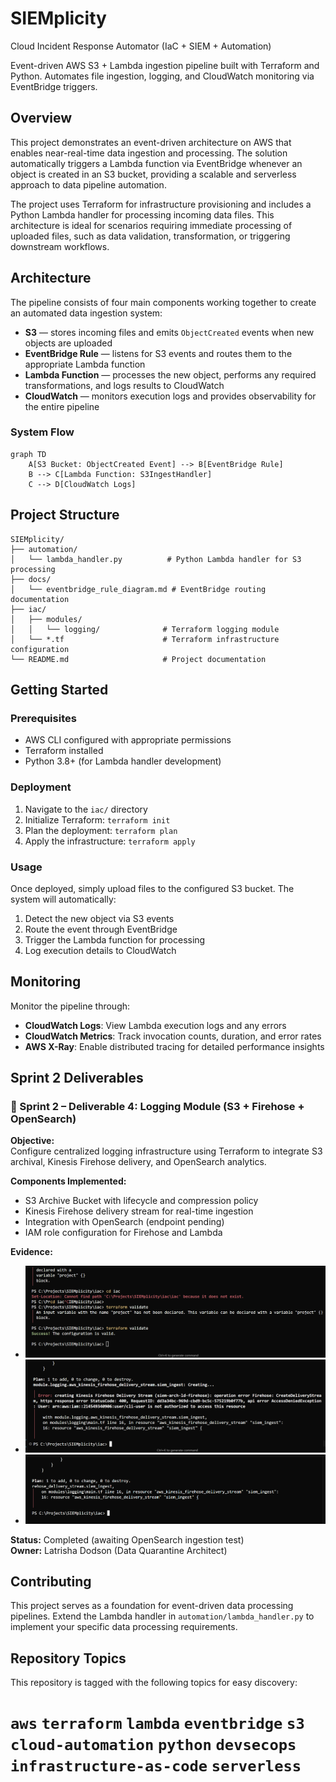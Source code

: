 # SIEMplicity
Cloud Incident Response Automator (IaC + SIEM + Automation)

Event-driven AWS S3 + Lambda ingestion pipeline built with Terraform and Python. Automates file ingestion, logging, and CloudWatch monitoring via EventBridge triggers.

## Overview

This project demonstrates an event-driven architecture on AWS that enables near-real-time data ingestion and processing. The solution automatically triggers a Lambda function via EventBridge whenever an object is created in an S3 bucket, providing a scalable and serverless approach to data pipeline automation.

The project uses Terraform for infrastructure provisioning and includes a Python Lambda handler for processing incoming data files. This architecture is ideal for scenarios requiring immediate processing of uploaded files, such as data validation, transformation, or triggering downstream workflows.

## Architecture

The pipeline consists of four main components working together to create an automated data ingestion system:

- **S3** — stores incoming files and emits `ObjectCreated` events when new objects are uploaded
- **EventBridge Rule** — listens for S3 events and routes them to the appropriate Lambda function
- **Lambda Function** — processes the new object, performs any required transformations, and logs results to CloudWatch
- **CloudWatch** — monitors execution logs and provides observability for the entire pipeline

### System Flow

```mermaid
graph TD
    A[S3 Bucket: ObjectCreated Event] --> B[EventBridge Rule]
    B --> C[Lambda Function: S3IngestHandler]
    C --> D[CloudWatch Logs]
```

## Project Structure

```
SIEMplicity/
├── automation/
│   └── lambda_handler.py          # Python Lambda handler for S3 processing
├── docs/
│   └── eventbridge_rule_diagram.md # EventBridge routing documentation
├── iac/
│   ├── modules/
│   │   └── logging/              # Terraform logging module
│   └── *.tf                      # Terraform infrastructure configuration
└── README.md                     # Project documentation
```

## Getting Started

### Prerequisites

- AWS CLI configured with appropriate permissions
- Terraform installed
- Python 3.8+ (for Lambda handler development)

### Deployment

1. Navigate to the `iac/` directory
2. Initialize Terraform: `terraform init`
3. Plan the deployment: `terraform plan`
4. Apply the infrastructure: `terraform apply`

### Usage

Once deployed, simply upload files to the configured S3 bucket. The system will automatically:
1. Detect the new object via S3 events
2. Route the event through EventBridge
3. Trigger the Lambda function for processing
4. Log execution details to CloudWatch

## Monitoring

Monitor the pipeline through:
- **CloudWatch Logs**: View Lambda execution logs and any errors
- **CloudWatch Metrics**: Track invocation counts, duration, and error rates
- **AWS X-Ray**: Enable distributed tracing for detailed performance insights

## Sprint 2 Deliverables

### 🧩 Sprint 2 – Deliverable 4: Logging Module (S3 + Firehose + OpenSearch)

**Objective:**  
Configure centralized logging infrastructure using Terraform to integrate S3 archival, Kinesis Firehose delivery, and OpenSearch analytics.

**Components Implemented:**
- S3 Archive Bucket with lifecycle and compression policy  
- Kinesis Firehose delivery stream for real-time ingestion  
- Integration with OpenSearch (endpoint pending)  
- IAM role configuration for Firehose and Lambda  

**Evidence:**
- ![Logging Module Validation Success](assets/Sprint2_Deliverables/LocalOS_LoggingModule_Validation_Success.png)
- ![Firehose Access Denied](assets/Sprint2_Deliverables/Terraform_Firehose_AccessDenied.png)
- ![VPC Deployment Success](assets/Sprint2_Deliverables/LocalOS_VPCDeployment_Success.png)  

**Status:** Completed (awaiting OpenSearch ingestion test)  
**Owner:** Latrisha Dodson (Data Quarantine Architect)

## Contributing

This project serves as a foundation for event-driven data processing pipelines. Extend the Lambda handler in `automation/lambda_handler.py` to implement your specific data processing requirements.

## Repository Topics

This repository is tagged with the following topics for easy discovery:

`aws` `terraform` `lambda` `eventbridge` `s3` `cloud-automation` `python` `devsecops` `infrastructure-as-code` `serverless`
=======
